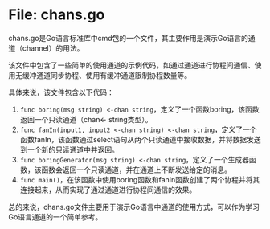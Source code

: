 # File: chans.go

chans.go是Go语言标准库中cmd包的一个文件，其主要作用是演示Go语言的通道（channel）的用法。

该文件中包含了一些简单的使用通道的示例代码，如通过通道进行协程间通信、使用无缓冲通道同步协程、使用有缓冲通道限制协程数量等。

具体来说，该文件包含以下代码：

1. `func boring(msg string) <-chan string`，定义了一个函数boring，该函数返回一个只读通道（chan<- string类型）。
2. `func fanIn(input1, input2 <-chan string) <-chan string`，定义了一个函数fanIn，该函数通过select语句从两个只读通道中接收数据，并将数据发送到一个新的只读通道中并返回。
3. `func boringGenerator(msg string) <-chan string`，定义了一个生成器函数，该函数会返回一个只读通道，并在通道上不断发送给定的消息。
4. `func main()`，在该函数中使用boring函数和fanIn函数创建了两个协程并将其连接起来，从而实现了通过通道进行协程间通信的效果。

总的来说，chans.go文件主要用于演示Go语言中通道的使用方式，可以作为学习Go语言通道的一个简单参考。

